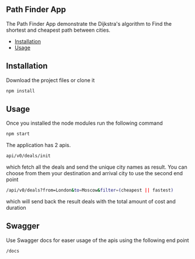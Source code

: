 ## Path Finder App
The Path Finder App demonstrate the Dijkstra's algorithm to Find the shortest and cheapest path between cities.

- [Installation](#installation)
- [Usage](#usage)

## Installation
Download the project files or clone it
```bash
npm install
```

## Usage
Once you installed the node modules run the following command 
```bash
npm start
```

The application has 2 apis. 
```bash
api/v0/deals/init
```
which fetch all the deals and send the unique city names as result. You can choose from them your 
destination and arrival city to use the second end point

```bash
/api/v0/deals?from=London&to=Moscow&filter=(cheapest || fastest)
```
which will send back the result deals with the total amount of cost and duration

## Swagger

Use Swagger docs for easer usage of the apis using the following end point

```bash
/docs
```